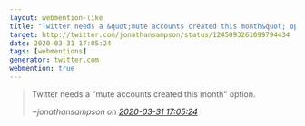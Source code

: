 ```yaml
---
layout: webmention-like
title: "Twitter needs a &quot;mute accounts created this month&quot; option."
target: http://twitter.com/jonathansampson/status/1245093261099794434
date: 2020-03-31 17:05:24
tags: [webmentions]
generator: twitter.com
webmention: true
---
```




<blockquote class="external-citation">
  <p>
    Twitter needs a &quot;mute accounts created this month&quot; option.
  </p>
  <cite>‒<span class="p-author p-name">jonathansampson</span>
    on
    <a href="http://twitter.com/jonathansampson/status/1245093261099794434" rel="external nofollow" target="_blank">2020-03-31 17:05:24</a>
  </cite>
</blockquote>



